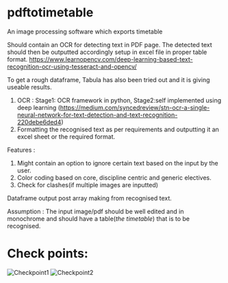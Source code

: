 # pdftotimetable
An image processing software which exports timetable

Should contain an OCR for detecting text in PDF page. The detected text should then be outputted accordingly setup in excel file in proper table format. https://www.learnopencv.com/deep-learning-based-text-recognition-ocr-using-tesseract-and-opencv/

To get a rough dataframe, Tabula has also been tried out and it is giving useable results.
1. OCR : Stage1: OCR framework in python, Stage2:self implemented using deep learning (https://medium.com/syncedreview/stn-ocr-a-single-neural-network-for-text-detection-and-text-recognition-220debe6ded4)
2. Formatting the recognised text as per requirements and outputting it an excel sheet or the required format.

Features :
1. Might contain an option to ignore certain text based on the input by the user. 
2. Color coding based on core, discipline centric and generic electives.
3. Check for clashes(if multiple images are inputted)

Dataframe output post array making from recognised text. 

Assumption : The input image/pdf should be well edited and in monochrome and should have a table(_the timetable_) that is to be recognised.

# Check points:

![Checkpoint1](https://raw.github.com/championballer/pdftotimetable/master/Checkpoint1.png)
![Checkpoint2](https://raw.github.com/championballer/pdftotimetable/master/Checkpoint2.png)

